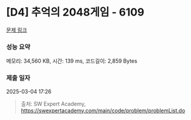 # [D4] 추억의 2048게임 - 6109 

[문제 링크](https://swexpertacademy.com/main/code/problem/problemDetail.do?contestProbId=AWbrg9uabZsDFAWQ) 

### 성능 요약

메모리: 34,560 KB, 시간: 139 ms, 코드길이: 2,859 Bytes

### 제출 일자

2025-03-04 17:26



> 출처: SW Expert Academy, https://swexpertacademy.com/main/code/problem/problemList.do